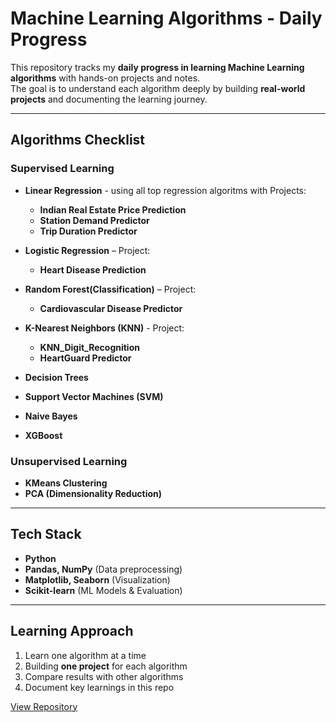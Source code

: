 # Machine Learning Algorithms - Daily Progress

This repository tracks my **daily progress in learning Machine Learning algorithms** with hands-on projects and notes.  
The goal is to understand each algorithm deeply by building **real-world projects** and documenting the learning journey.

---

## Algorithms Checklist

### Supervised Learning
- **Linear Regression** - using all top regression algoritms with Projects:
  - **Indian Real Estate Price Prediction**
  - **Station Demand Predictor**
  - **Trip Duration Predictor**
    
- **Logistic Regression** – Project:
  - **Heart Disease Prediction**
    
- **Random Forest(Classification)** – Project:
  - **Cardiovascular Disease Predictor**
    
- **K-Nearest Neighbors (KNN)** - Project:
  - **KNN_Digit_Recognition**
  - **HeartGuard Predictor**
  
- **Decision Trees**
- **Support Vector Machines (SVM)**
- **Naive Bayes**
- **XGBoost**

### Unsupervised Learning
- **KMeans Clustering**
- **PCA (Dimensionality Reduction)**

---

## Tech Stack
- **Python**  
- **Pandas, NumPy** (Data preprocessing)  
- **Matplotlib, Seaborn** (Visualization)  
- **Scikit-learn** (ML Models & Evaluation)  

---

## Learning Approach
1. Learn one algorithm at a time  
2. Building  **one project** for each algorithm  
3. Compare results with other algorithms  
4. Document key learnings in this repo  

[View Repository](https://github.com/Ravichandranayakar/ML-Algorithms-daily-progress)
















